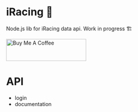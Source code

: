 # iRacing 🐎
Node.js lib for iRacing data api.
Work in progress 🏗️

<a href="https://www.buymeacoffee.com/emiliosp" target="_blank"><img src="https://cdn.buymeacoffee.com/buttons/v2/default-yellow.png" alt="Buy Me A Coffee" style="height: 60px !important;width: 217px !important;" ></a>

# API
- login
- documentation
